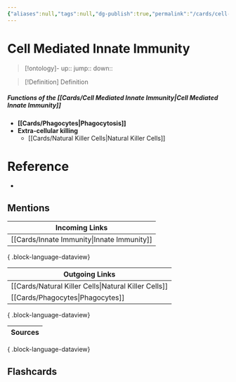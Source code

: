 ```yaml
---
{"aliases":null,"tags":null,"dg-publish":true,"permalink":"/cards/cell-mediated-innate-immunity/","dgPassFrontmatter":true}
---
```


# Cell Mediated Innate Immunity

> [!ontology]-
> up:: 
> jump:: 
> down:: 

> [!Definition] Definition

##### Functions of the [[Cards/Cell Mediated Innate Immunity\|Cell Mediated Innate Immunity]]

- **[[Cards/Phagocytes\|Phagocytosis]]**
- **Extra-cellular killing**
	- [[Cards/Natural Killer Cells\|Natural Killer Cells]]

# Reference

- 

## Mentions

| Incoming Links                                |
| --------------------------------------------- |
| [[Cards/Innate Immunity\|Innate Immunity]] |

{ .block-language-dataview}

| Outgoing Links                                          |
| ------------------------------------------------------- |
| [[Cards/Natural Killer Cells\|Natural Killer Cells]] |
| [[Cards/Phagocytes\|Phagocytes]]                     |

{ .block-language-dataview}

| Sources |
| ------- |

{ .block-language-dataview}

## Flashcards